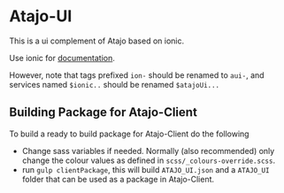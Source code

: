 # Atajo-UI

This is a ui complement of Atajo based on ionic.

Use ionic for [documentation](http://ionicframework.com/docs/).

However, note that tags prefixed `ion-` should be renamed to `aui-`, and services named `$ionic..` should be renamed `$atajoUi...`

## Building Package for Atajo-Client
To build a ready to build package for Atajo-Client do the following

- Change sass variables if needed. Normally (also recommended) only change the colour values as defined in `scss/_colours-override.scss`.
- run `gulp clientPackage`, this will build `ATAJO_UI.json` and a `ATAJO_UI` folder that can be used as a package in Atajo-Client.
